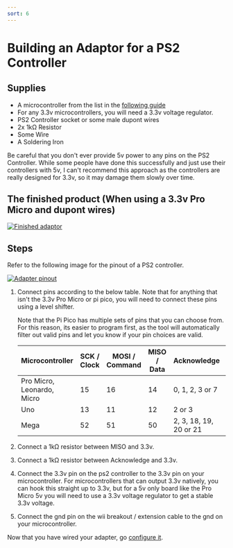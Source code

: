 ```yaml
---
sort: 6
---
```


# Building an Adaptor for a PS2 Controller

## Supplies

- A microcontroller from the list in the [following guide](https://santroller.tangentmc.net/wiring_guides/general.html)
- For any 3.3v microcontrollers, you will need a 3.3v voltage regulator.
- PS2 Controller socket or some male dupont wires
- 2x 1kΩ Resistor
- Some Wire
- A Soldering Iron

Be careful that you don't ever provide 5v power to any pins on the PS2 Controller. While some people have done this successfully and just use their controllers with 5v, I can't recommend this approach as the controllers are really designed for 3.3v, so it may damage them slowly over time.

## The finished product (When using a 3.3v Pro Micro and dupont wires)

[![Finished adaptor](/assets/images/adaptor-ps2.jpg)](/assets/images/adaptor-ps2.jpg)

## Steps

Refer to the following image for the pinout of a PS2 controller.

[![Adapter pinout](/assets/images/ps2-pinout.jpg)](/assets/images/ps2-pinout.png)

1. Connect pins according to the below table. Note that for anything that isn't the 3.3v Pro Micro or pi pico, you will need to connect these pins using a level shifter.

   Note that the Pi Pico has multiple sets of pins that you can choose from. For this reason, its easier to program first, as the tool will automatically filter out valid pins and let you know if your pin choices are valid.

   | Microcontroller            | SCK / Clock | MOSI / Command | MISO / Data | Acknowledge            | Attention |
   | -------------------------- | --- | ---- | ---- | ---------------------- | --------- |
   | Pro Micro, Leonardo, Micro | 15  | 16   | 14   | 0, 1, 2, 3 or 7        | Any       |
   | Uno                        | 13  | 11   | 12   | 2 or 3                 | 10        |
   | Mega                       | 52  | 51   | 50   | 2, 3, 18, 19, 20 or 21 | 10        |

2. Connect a 1kΩ resistor between MISO and 3.3v.
3. Connect a 1kΩ resistor between Acknowledge and 3.3v.
4. Connect the 3.3v pin on the ps2 controller to the 3.3v pin on your microcontroller. For microcontrollers that can output 3.3v natively, you can hook this straight up to 3.3v, but for a 5v only board like the Pro Micro 5v you will need to use a 3.3v voltage regulator to get a stable 3.3v voltage.
5. Connect the gnd pin on the wii breakout / extension cable to the gnd on your microcontroller.

Now that you have wired your adapter, go [configure it](https://santroller.tangentmc.net/tool/using.html).
